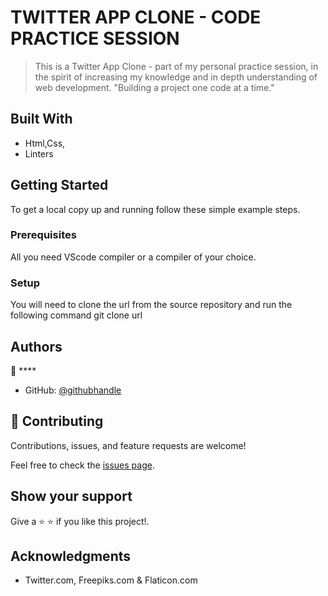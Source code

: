 # TWITTER APP CLONE - CODE PRACTICE SESSION

> This is a Twitter App Clone - part of my personal practice session, in the spirit of increasing my knowledge and in depth understanding of web development. "Building a project one code at a time."

## Built With

- Html,Css,
- Linters

## Getting Started

To get a local copy up and running follow these simple example steps.

### Prerequisites

All you need VScode compiler or a compiler of your choice.

### Setup

You will need to clone the url from the source repository and run the following command git clone url

## Authors

👤 \*\*\*\*

- GitHub: [@githubhandle](felixDev22)

## 🤝 Contributing

Contributions, issues, and feature requests are welcome!

Feel free to check the [issues page](https://github.com).

## Show your support

Give a ⭐️ ⭐️ if you like this project!.

## Acknowledgments

- Twitter.com, Freepiks.com & Flaticon.com
